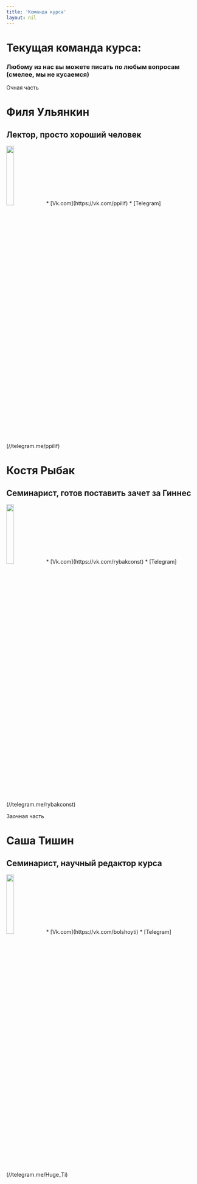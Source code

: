 ```yaml
---
title: 'Команда курса'
layout: nil
---
```



# Текущая команда курса:

### Любому из нас вы можете писать по любым вопросам (смелее, мы не кусаемся)

Очная часть

# Филя Ульянкин
## Лектор, просто хороший человек
<img src="https://github.com/FUlyankin/LaTeX/blob/master/docs/_includes/photo1.jpg?raw=true" style="width:20%">
* [Vk.com](https://vk.com/ppilif)   
* [Telegram](//telegram.me/ppilif)   

# Костя Рыбак
## Семинарист, готов поставить зачет за Гиннес
<img src="https://github.com/FUlyankin/LaTeX/blob/master/docs/_includes/photo2.jpg?raw=true" style="width:20%">
* [Vk.com](https://vk.com/rybakconst)   
* [Telegram](//telegram.me/rybakconst)   

Заочная часть

# Саша Тишин
## Семинарист, научный редактор курса
<img src="https://github.com/FUlyankin/LaTeX/blob/master/docs/_includes/photo3.jpg?raw=true" style="width:20%">
* [Vk.com](https://vk.com/bolshoyti)   
* [Telegram](//telegram.me/Huge_Ti)   
